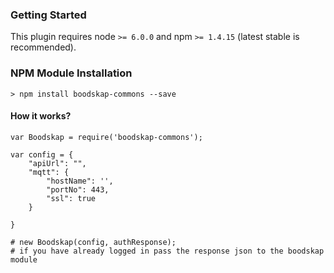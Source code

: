 
### Getting Started
This plugin requires node `>= 6.0.0` and npm `>= 1.4.15` (latest stable is recommended).


### NPM Module Installation

```shell
> npm install boodskap-commons --save
```

#### How it works?

```shell
var Boodskap = require('boodskap-commons');

var config = {
    "apiUrl": "",
    "mqtt": {
        "hostName": '',
        "portNo": 443,
        "ssl": true
    }

}

# new Boodskap(config, authResponse);
# if you have already logged in pass the response json to the boodskap module

```


